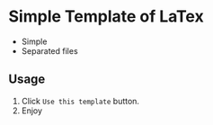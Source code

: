 # Simple Template of LaTex

- Simple
- Separated files

## Usage

1. Click `Use this template` button.
2. Enjoy
